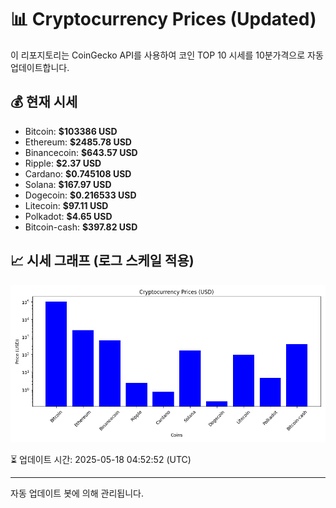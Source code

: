 
# 📊 Cryptocurrency Prices (Updated)

이 리포지토리는 CoinGecko API를 사용하여 코인 TOP 10 시세를 10분가격으로 자동 업데이트합니다.

## 💰 현재 시세
- Bitcoin: **$103386 USD**
- Ethereum: **$2485.78 USD**
- Binancecoin: **$643.57 USD**
- Ripple: **$2.37 USD**
- Cardano: **$0.745108 USD**
- Solana: **$167.97 USD**
- Dogecoin: **$0.216533 USD**
- Litecoin: **$97.11 USD**
- Polkadot: **$4.65 USD**
- Bitcoin-cash: **$397.82 USD**

## 📈 시세 그래프 (로그 스케일 적용)
![Crypto Prices](crypto_prices.png)

⏳ 업데이트 시간: 2025-05-18 04:52:52 (UTC)

---
자동 업데이트 봇에 의해 관리됩니다.
